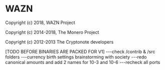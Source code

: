 # WAZN

Copyright (c) 2018, WAZN Project

Copyright (c) 2014-2018, The Monero Project

Copyright (c) 2012-2013 The Cryptonote developers








[TODO BEFORE BINARIES ARE PACKED FOR V1]
---check /contrib & /src folders
---currency birth settings brainstorming with society
---redo canonical amounts and add 2 names for 10-3 and 10-6
---recheck all ports
